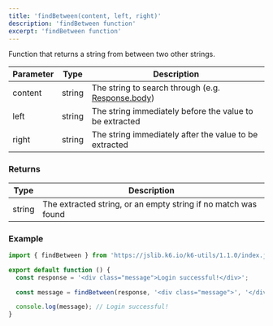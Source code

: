 ```yaml
---
title: 'findBetween(content, left, right)'
description: 'findBetween function'
excerpt: 'findBetween function'
---
```


Function that returns a string from between two other strings.

| Parameter | Type   | Description                                                                                                    |
| --------- | ------ | -------------------------------------------------------------------------------------------------------------- |
| content   | string | The string to search through (e.g. [Response.body](https://k6.io/docs/v0.31/javascript-api/k6-http/response/)) |
| left      | string | The string immediately before the value to be extracted                                                        |
| right     | string | The string immediately after the value to be extracted                                                         |

### Returns

| Type   | Description                                                    |
| ------ | -------------------------------------------------------------- |
| string | The extracted string, or an empty string if no match was found |

### Example

<CodeGroup labels={[]}>

```javascript
import { findBetween } from 'https://jslib.k6.io/k6-utils/1.1.0/index.js';

export default function () {
  const response = '<div class="message">Login successful!</div>';

  const message = findBetween(response, '<div class="message">', '</div>');

  console.log(message); // Login successful!
}
```

</CodeGroup>
